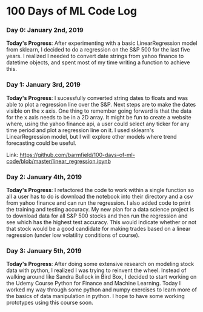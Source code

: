# 100 Days of ML Code Log

### Day 0: January 2nd, 2019

**Today's Progress**: After experimenting with a basic LinearRegression model
from sklearn, I decided to do a regression on the S&P 500 for the last five
years. I realized I needed to convert date strings from yahoo finance to
datetime objects, and spent most of my time writing a function to achieve this.


### Day 1: January 3rd, 2019

**Today's Progress**: I sucessfully converted string dates to floats and was
able to plot a regression line over the S&P. Next steps are to make the dates
visible on the x axis. One thing to remember going forward is that the data for
the x axis needs to be in a 2D array. It might be fun to create a website
where, using the yahoo finance api, a user could select any ticker for any time
period and plot a regression line on it. I used sklearn's LinearRegression
model, but I will explore other models where trend forecasting could be useful. 

Link: https://github.com/barmfield/100-days-of-ml-code/blob/master/linear_regression.ipynb

### Day 2: January 4th, 2019

**Today's Progress**: I refactored the code to work within a single function
so all a user has to do is download the notebook into their directory and a csv
from yahoo finance and can run the regression. I also added code to print the
training and testing accuracy. My new plan for a data science project is to
download data for all S&P 500 stocks and then run the regression and see which
has the highest test accuracy. This would indicate whether or not that stock
would be a good candidate for making trades based on a linear regression (under
low volatility conditions of course). 

### Day 3: January 5th, 2019

**Today's Progress**: After doing some extensive research on modeling stock
data with python, I realized I was trying to reinvent the wheel. Instead of
walking around like Sandra Bullock in Bird Box, I decided to start working on
the Udemy Course Python for Finance and Machine Learning. Today I worked my way
through some python and numpy exercises to learn more of the basics of data
manipulation in python. I hope to have some working prototypes using this
course soon. 
